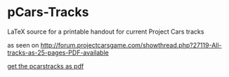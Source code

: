 # pCars-Tracks
LaTeX source for a printable handout for current Project Cars tracks 

as seen on http://forum.projectcarsgame.com/showthread.php?27119-All-tracks-as-25-pages-PDF-available

[get the pcarstracks as pdf](https://github.com/wwwutz/pCars-Tracks/raw/master/pcarstracks.pdf)
